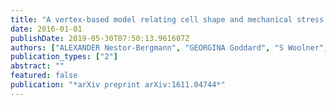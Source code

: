 ```yaml
---
title: "A vertex-based model relating cell shape and mechanical stress in an epithelium"
date: 2016-01-01
publishDate: 2019-05-30T07:50:13.961607Z
authors: ["ALEXANDER Nestor-Bergmann", "GEORGINA Goddard", "S Woolner", "O Jensen"]
publication_types: ["2"]
abstract: ""
featured: false
publication: "*arXiv preprint arXiv:1611.04744*"
---
```


